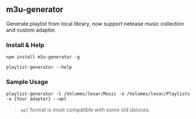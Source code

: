 ## m3u-generator

Generate playlist from local library, now support netease music collection and custom adaptor.

### Install & Help

```
npm install m3u-generator -g

playlist-generator --help

```

### Sample Usage

```
playlist-generator -l /Volumes/lexar/Music -o /Volumes/lexar/Playlists -a {Your adaptor} --wpl
```

> `wpl` format is most compatible with some old deivces.